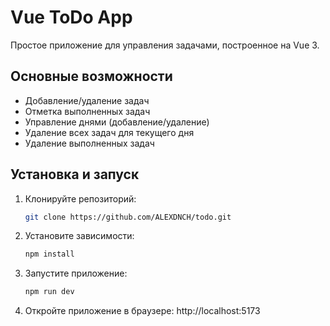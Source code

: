 # Vue ToDo App

Простое приложение для управления задачами, построенное на Vue 3.

## Основные возможности

- Добавление/удаление задач
- Отметка выполненных задач
- Управление днями (добавление/удаление)
- Удаление всех задач для текущего дня
- Удаление выполненных задач

## Установка и запуск

1. Клонируйте репозиторий:
   ```bash
   git clone https://github.com/ALEXDNCH/todo.git

2. Установите зависимости:
   ```bash
   npm install

3. Запустите приложение:
   ```bash
   npm run dev

4. Откройте приложение в браузере:
   http://localhost:5173